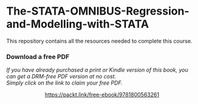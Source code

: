 # The-STATA-OMNIBUS-Regression-and-Modelling-with-STATA
This repository contains all the resources needed to complete this course.
### Download a free PDF

 <i>If you have already purchased a print or Kindle version of this book, you can get a DRM-free PDF version at no cost.<br>Simply click on the link to claim your free PDF.</i>
<p align="center"> <a href="https://packt.link/free-ebook/9781800563261">https://packt.link/free-ebook/9781800563261 </a> </p>